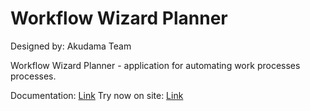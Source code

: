 # Workflow Wizard Planner

Designed by: Akudama Team

Workflow Wizard Planner - application for automating work processes processes.

Documentation: [Link](https://github.com/AndreyShyshkin/WorkflowWizard/blob/frontend/HakatonAkudamaTeam.pptx)
Try now on site: [Link](https://workflow-wizard.netlify.app/)
